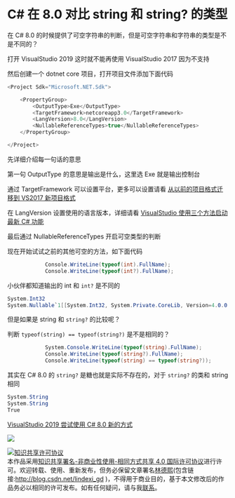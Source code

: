 
# C# 在 8.0 对比 string 和 string? 的类型

在 C# 8.0 的时候提供了可空字符串的判断，但是可空字符串和字符串的类型是不是不同的？

<!--more-->



打开 VisualStudio 2019 这时就不能再使用 VisualStudio 2017 因为不支持

然后创建一个 dotnet core 项目，打开项目文件添加下面代码

```csharp
<Project Sdk="Microsoft.NET.Sdk">

    <PropertyGroup>
        <OutputType>Exe</OutputType>
        <TargetFramework>netcoreapp3.0</TargetFramework>
        <LangVersion>8.0</LangVersion>
        <NullableReferenceTypes>true</NullableReferenceTypes>
    </PropertyGroup>

</Project>

```

先详细介绍每一句话的意思

第一句 OutputType 的意思是输出是什么，这里选 Exe 就是输出控制台

通过 TargetFramework 可以设置平台，更多可以设置请看 [从以前的项目格式迁移到 VS2017 新项目格式](https://lindexi.gitee.io/post/%E4%BB%8E%E4%BB%A5%E5%89%8D%E7%9A%84%E9%A1%B9%E7%9B%AE%E6%A0%BC%E5%BC%8F%E8%BF%81%E7%A7%BB%E5%88%B0-VS2017-%E6%96%B0%E9%A1%B9%E7%9B%AE%E6%A0%BC%E5%BC%8F.html )

在 LangVersion 设置使用的语言版本，详细请看 [VisualStudio 使用三个方法启动最新 C# 功能](https://lindexi.gitee.io/post/VisualStudio-%E4%BD%BF%E7%94%A8%E4%B8%89%E4%B8%AA%E6%96%B9%E6%B3%95%E5%90%AF%E5%8A%A8%E6%9C%80%E6%96%B0-C-%E5%8A%9F%E8%83%BD.html )

最后通过 NullableReferenceTypes 开启可空类型的判断

现在开始试试之前的其他可空的方法，如下面代码

```csharp
            Console.WriteLine(typeof(int).FullName);
            Console.WriteLine(typeof(int?).FullName);
```

小伙伴都知道输出的 int 和 `int?` 是不同的

```csharp
System.Int32
System.Nullable`1[[System.Int32, System.Private.CoreLib, Version=4.0.0.0, Culture=neutral, PublicKeyToken=7cec85d7bea7798e]]
```

但是如果是 string 和 `string?` 的比较呢？

判断 `typeof(string) == typeof(string?)` 是不是相同的？

```csharp
            System.Console.WriteLine(typeof(string).FullName);
            Console.WriteLine(typeof(string?).FullName);
            Console.WriteLine(typeof(string) == typeof(string?));
```

其实在 C# 8.0 的 `string?` 是糖也就是实际不存在的，对于 `string?` 的类和 string 相同

```csharp
System.String
System.String
True
```

[VisualStudio 2019 尝试使用 C# 8.0 新的方式](https://blog.lindexi.com/post/VisualStudio-2019-%E5%B0%9D%E8%AF%95%E4%BD%BF%E7%94%A8-C-8.0-%E6%96%B0%E7%9A%84%E6%96%B9%E5%BC%8F.html )

![](http://image.acmx.xyz/lindexi%2F2019416101647227)





<a rel="license" href="http://creativecommons.org/licenses/by-nc-sa/4.0/"><img alt="知识共享许可协议" style="border-width:0" src="https://licensebuttons.net/l/by-nc-sa/4.0/88x31.png" /></a><br />本作品采用<a rel="license" href="http://creativecommons.org/licenses/by-nc-sa/4.0/">知识共享署名-非商业性使用-相同方式共享 4.0 国际许可协议</a>进行许可。欢迎转载、使用、重新发布，但务必保留文章署名[林德熙](http://blog.csdn.net/lindexi_gd)(包含链接:http://blog.csdn.net/lindexi_gd )，不得用于商业目的，基于本文修改后的作品务必以相同的许可发布。如有任何疑问，请与我[联系](mailto:lindexi_gd@163.com)。